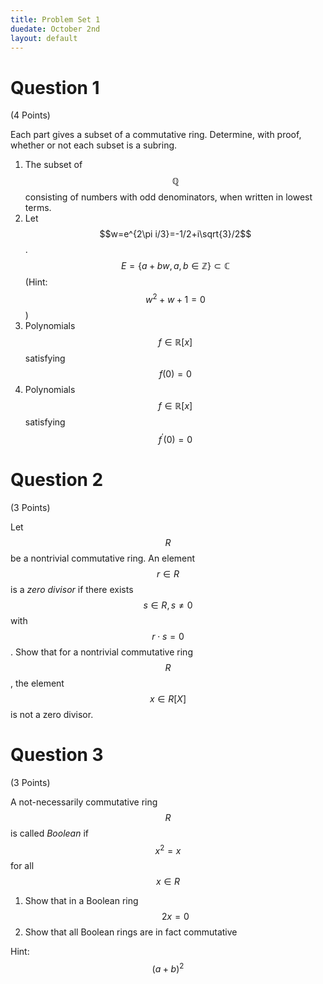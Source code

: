 ```yaml
---
title: Problem Set 1
duedate: October 2nd
layout: default
---
```


Question 1
========== 
(4 Points)

Each part gives a subset of a commutative ring.  Determine, with proof, whether or not each subset is a subring.

1. The subset of $$\mathbb{Q}$$ consisting of numbers with odd denominators, when written in lowest terms.
2. Let $$w=e^{2\pi i/3}=-1/2+i\sqrt{3}/2$$.  
  $$E=\{a+bw, a,b\in\mathbb{Z}\}\subset\mathbb{C}$$ 
(Hint: $$w^2+w+1=0$$)
3. Polynomials $$f\in\mathbb{R}[x]$$ satisfying $$f(0)=0$$
4. Polynomials $$f\in\mathbb{R}[x]$$ satisfying $$f^\prime(0)=0$$

Question 2
==========
(3 Points)

Let $$R$$ be a nontrivial commutative ring.  An element $$r\in R$$ is a *zero divisor* if there exists $$s\in R, s\neq 0$$ with $$r\cdot s=0$$.  Show that for a nontrivial commutative ring $$R$$, the element $$x\in R[X]$$ is not a zero divisor.

Question 3
==========
(3 Points) 

A not-necessarily commutative ring $$R$$ is called *Boolean* if $$x^2=x$$ for all $$x\in R$$

1. Show that in a Boolean ring  $$2x=0$$ 
2. Show that all Boolean rings are in fact commutative

Hint: $$(a+b)^2$$

